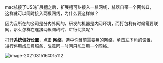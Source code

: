 mac机接了USB扩展槽之后，扩展槽可以接入一根网线，机器自带一个网线口，这样就可以同时接入两根网线，为什么要这样做？

因为我所在的公司是分内外网的，研发的机器是内网环境，而打包机有时候需要联网，那么怎样在连接两根网线时，进行切换呢？

打开**系统偏好设置**，点击 **网络**，选中你当前需要用的网络，单击左下角的设置，进行停用或启用服务，注意同一时间只能启用一个网络。

![image-20210315163015112](https://img2020.cnblogs.com/blog/363476/202103/363476-20210315163110301-831882030.png)